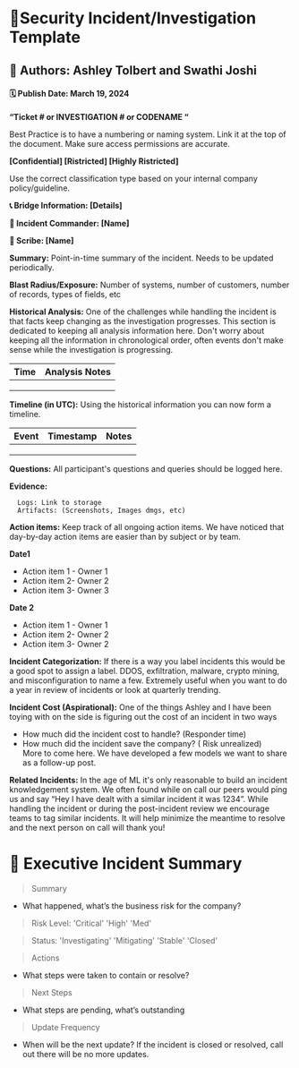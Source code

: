 # 🔅Security Incident/Investigation Template

## 👑 Authors: Ashley Tolbert and Swathi Joshi 
#### 🗓️ Publish Date: March 19, 2024

**“Ticket # or INVESTIGATION # or CODENAME “** 

Best Practice is to have a numbering or naming system. Link it at the top of the document. Make sure access permissions are accurate. 

**[Confidential] [Ristricted] [Highly Ristricted]** 

Use the correct classification type based on your internal company policy/guideline. 

**📞 Bridge Information: [Details]**

**👻 Incident Commander: [Name]**

**📝 Scribe: [Name]**

**Summary:** Point-in-time summary of the incident. Needs to be updated periodically. 

**Blast Radius/Exposure:** Number of systems, number of customers, number of records, types of fields, etc  

**Historical Analysis:** One of the challenges while handling the incident is that facts keep changing as the investigation progresses. This section is dedicated to keeping all analysis information here. Don't worry about keeping all the information in chronological order, often events don't make sense while the investigation is progressing. 

  | Time | Analysis Notes | 
  | :---: | :---: |
  |       |      | 
  |       |      | 
  |       |      | 

  
**Timeline (in UTC):** Using the historical information you can now form a timeline.


| Event | Timestamp | Notes |  
| :---: | :---: | :---: |
|        |        |        | 
|        |        |        | 
|        |        |        | 

**Questions:**  All participant's questions and queries should be logged here. 

**Evidence:**

      Logs: Link to storage  
      Artifacts: (Screenshots, Images dmgs, etc)

**Action items:** Keep track of all ongoing action items. We have noticed that day-by-day action items are easier than by subject or by team. 
 
**Date1** 
- Action item 1 - Owner 1
- Action item 2- Owner 2 
- Action item 3- Owner 3

**Date 2**
- Action item 1 - Owner 1
- Action item 2- Owner 2 
- Action item 3- Owner 2 

**Incident Categorization:** If there is a way you label incidents this would be a good spot to assign a label. DDOS, exfiltration, malware, crypto mining, and misconfiguration to name a few. Extremely useful when you want to do a year in review of incidents or look at quarterly trending.    

**Incident Cost (Aspirational):** One of the things Ashley and I have been toying with on the side is figuring out the cost of an incident in two ways 
- How much did the incident cost to handle?  (Responder time)
- How much did the incident save the company? ( Risk unrealized)  
More to come here. We have developed a few models we want to share as a follow-up post.

**Related Incidents:** In the age of ML it's only reasonable to build an incident knowledgement system. We often found while on call our peers would ping us and say “Hey I have dealt with a similar incident it was 1234”. While handling the incident or during the post-incident review we encourage teams to tag similar incidents. It will help minimize the meantime to resolve and the next person on call will thank you!

# 🎯 Executive Incident Summary 

> Summary

- What happened, what’s the business risk for the company?

> Risk Level: 'Critical' 'High' 'Med'

> Status: 'Investigating' 'Mitigating' 'Stable' 'Closed'

> Actions 

 - What steps were taken to contain or resolve?

> Next Steps 

 - What steps are pending, what’s outstanding
   
> Update Frequency

  - When will be the next update? 
If the incident is closed or resolved, call out there will be no more updates. 
